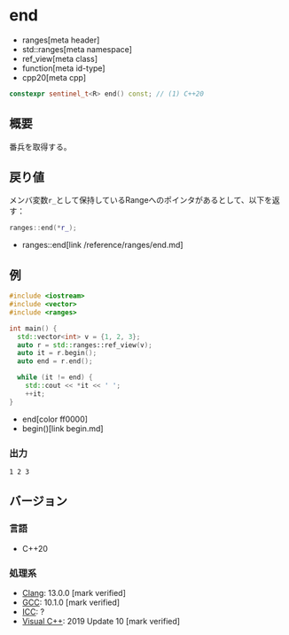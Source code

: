 # end
* ranges[meta header]
* std::ranges[meta namespace]
* ref_view[meta class]
* function[meta id-type]
* cpp20[meta cpp]

```cpp
constexpr sentinel_t<R> end() const; // (1) C++20
```

## 概要

番兵を取得する。


## 戻り値
メンバ変数`r_`として保持しているRangeへのポインタがあるとして、以下を返す：

```cpp
ranges::end(*r_);
```
* ranges::end[link /reference/ranges/end.md]



## 例
```cpp example
#include <iostream>
#include <vector>
#include <ranges>

int main() {
  std::vector<int> v = {1, 2, 3};
  auto r = std::ranges::ref_view(v);
  auto it = r.begin();
  auto end = r.end();

  while (it != end) {
    std::cout << *it << ' ';
    ++it;
}
```
* end[color ff0000]
* begin()[link begin.md]

### 出力
```
1 2 3 
```

## バージョン
### 言語
- C++20

### 処理系
- [Clang](/implementation.md#clang): 13.0.0 [mark verified]
- [GCC](/implementation.md#gcc): 10.1.0 [mark verified]
- [ICC](/implementation.md#icc): ?
- [Visual C++](/implementation.md#visual_cpp): 2019 Update 10 [mark verified]

